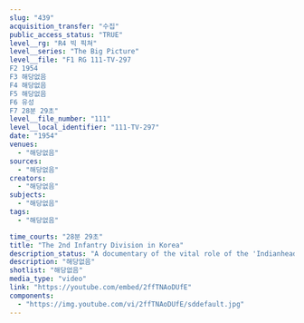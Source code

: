 ```yaml
---
slug: "439"
acquisition_transfer: "수집"
public_access_status: "TRUE"
level__rg: "R4 빅 픽쳐"
level__series: "The Big Picture"
level__file: "F1 RG 111-TV-297
F2 1954
F3 해당없음
F4 해당없음
F5 해당없음
F6 유성
F7 28분 29초"
level__file_number: "111"
level__local_identifier: "111-TV-297"
date: "1954"
venues: 
  - "해당없음"
sources: 
  - "해당없음"
creators: 
  - "해당없음"
subjects: 
  - "해당없음"
tags: 
  - "해당없음"

time_courts: "28분 29초"
title: "The 2nd Infantry Division in Korea"
description_status: "A documentary of the vital role of the 'Indianheads' of the 2nd Infantry Division in Korea."
description: "해당없음"
shotlist: "해당없음"
media_type: "video"
link: "https://youtube.com/embed/2ffTNAoDUfE"
components: 
  - "https://img.youtube.com/vi/2ffTNAoDUfE/sddefault.jpg"
---
```

